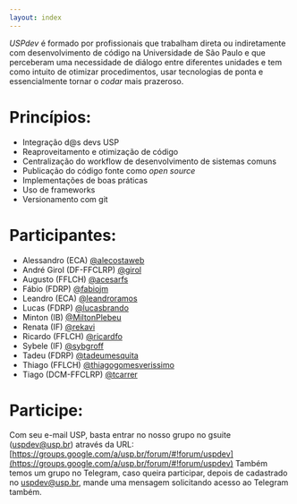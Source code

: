 ```yaml
---
layout: index
---
```


*USPdev* é formado por profissionais que trabalham direta ou indiretamente com desenvolvimento
de código na Universidade de São Paulo e que perceberam uma necessidade de diálogo entre 
diferentes unidades e tem como intuito de otimizar procedimentos, usar tecnologias de ponta e 
essencialmente tornar o *codar* mais prazeroso.

# Princípios:

 - Integração d@s devs USP
 - Reaproveitamento e otimização de código
 - Centralização do workflow de desenvolvimento de sistemas comuns
 - Publicação do código fonte como *open source*
 - Implementações de boas práticas
 - Uso de frameworks
 - Versionamento com git

# Participantes:

 - Alessandro (ECA) [@alecostaweb](https://github.com/alecostaweb)
 - André Girol (DF-FFCLRP) [@girol](https://github.com/girol)
 - Augusto (FFLCH) [@acesarfs](https://github.com/acesarfs)
 - Fábio (FDRP) [@fabiojm](https://github.com/fabiojm)
 - Leandro (ECA) [@leandroramos](https://github.com/leandroramos)
 - Lucas (FDRP) [@lucasbrando](https://github.com/lucasbrando)
 - Minton (IB) [@MiltonPlebeu](https://github.com/MiltonPlebeu)
 - Renata (IF) [@rekavi](https://github.com/rekavi)
 - Ricardo (FFLCH) [@ricardfo](https://github.com/ricardfo)
 - Sybele (IF) [@sybgroff](https://github.com/sybgroff)
 - Tadeu (FDRP) [@tadeumesquita](https://github.com/tadeumesquita)
 - Thiago (FFLCH) [@thiagogomesverissimo](https://github.com/thiagogomesverissimo)
 - Tiago (DCM-FFCLRP) [@tcarrer](https://github.com/tcarrer)
 
# Participe: 
 
Com seu e-mail USP, basta entrar no nosso grupo no gsuite (uspdev@usp.br) através da URL:
[https://groups.google.com/a/usp.br/forum/#!forum/uspdev](https://groups.google.com/a/usp.br/forum/#!forum/uspdev)
Também temos um grupo no Telegram, caso queira participar, depois de cadastrado no uspdev@usp.br, mande uma mensagem solicitando acesso ao Telegram também. 
 
 
